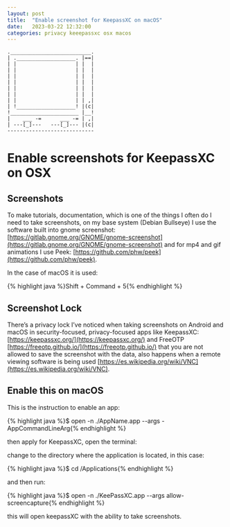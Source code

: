 ```yaml
---
layout: post
title:  "Enable screenshot for KeepassXC on macOS"
date:   2023-03-22 12:32:00
categories: privacy keeepassxc osx macos
---
```


    .__________________________.
    | .___________________. |==|
    | |                   | |  |
    | |                   | |  |
    | |                   | |  |
    | |                   | |  |
    | |                   | |  |
    | |                   | |  |
    | |                   | | ,|
    | !___________________! |(c|
    !______________________ |__!
    |    ___ -=      ___ -= | ,|
    | ---[_]---   ---[_]--- |(c|
    ---------------------------- 

# Enable screenshots for KeepassXC on OSX

## Screenshots

To make tutorials, documentation, which is one of the things I often do I need to take screenshots, on my base system (Debian Bullseye) I use the software built into gnome screenshot: [https://gitlab.gnome.org/GNOME/gnome-screenshot](https://gitlab.gnome.org/GNOME/gnome-screenshot) and for mp4 and gif animations I use Peek: [https://github.com/phw/peek](https://github.com/phw/peek).

In the case of macOS it is used:

{% highlight java %}Shift +  Command + 5{% endhighlight %}

## Screenshot Lock

There’s a privacy lock I’ve noticed when taking screenshots on Android and macOS in security-focused, privacy-focused apps like KeepassXC: [https://keepassxc.org/](https://keepassxc.org/) and FreeOTP [https://freeotp.github.io/](https://freeotp.github.io/) that you are not allowed to save the screenshot with the data, also happens when a remote viewing software is being used [https://es.wikipedia.org/wiki/VNC](https://es.wikipedia.org/wiki/VNC). 

## Enable this on macOS

This is the instruction to enable an app:

{% highlight java %}$ open -n ./AppName.app --args -AppCommandLineArg{% endhighlight %}

then apply for KeepassXC, open the terminal:

change to the directory where the application is located, in this case:

{% highlight java %}$ cd /Applications{% endhighlight %}

and then run:

{% highlight java %}$ open -n ./KeePassXC.app --args allow-screencapture{% endhighlight %}

this will open keepassXC with the ability to take screenshots.
